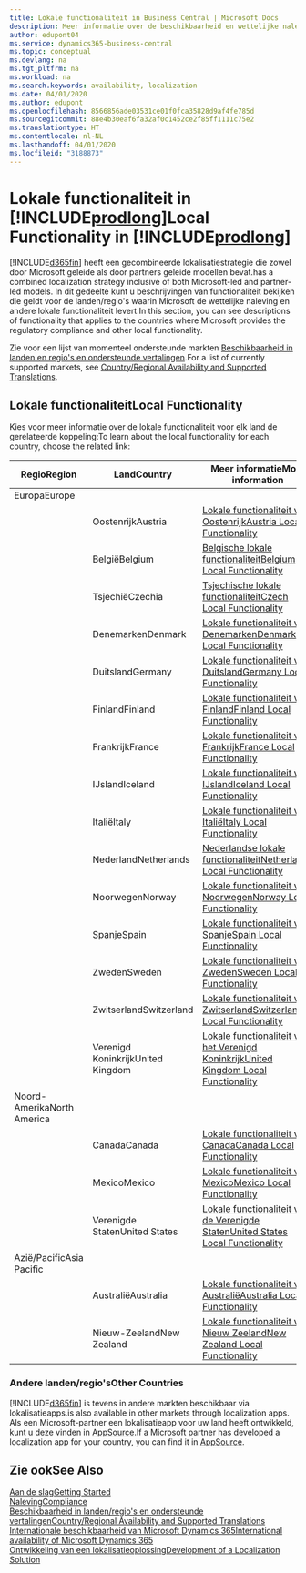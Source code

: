```yaml
---
title: Lokale functionaliteit in Business Central | Microsoft Docs
description: Meer informatie over de beschikbaarheid en wettelijke naleving van Dynamics 365 Business Central.
author: edupont04
ms.service: dynamics365-business-central
ms.topic: conceptual
ms.devlang: na
ms.tgt_pltfrm: na
ms.workload: na
ms.search.keywords: availability, localization
ms.date: 04/01/2020
ms.author: edupont
ms.openlocfilehash: 8566856ade03531ce01f0fca35828d9af4fe785d
ms.sourcegitcommit: 88e4b30eaf6fa32af0c1452ce2f85ff1111c75e2
ms.translationtype: HT
ms.contentlocale: nl-NL
ms.lasthandoff: 04/01/2020
ms.locfileid: "3188873"
---
```

# <a name="local-functionality-in-prodlong"></a><span data-ttu-id="b8376-103">Lokale functionaliteit in [!INCLUDE[prodlong](includes/prodlong.md)]</span><span class="sxs-lookup"><span data-stu-id="b8376-103">Local Functionality in [!INCLUDE[prodlong](includes/prodlong.md)]</span></span>

[!INCLUDE[d365fin](includes/d365fin_md.md)] <span data-ttu-id="b8376-104">heeft een gecombineerde lokalisatiestrategie die zowel door Microsoft geleide als door partners geleide modellen bevat.</span><span class="sxs-lookup"><span data-stu-id="b8376-104">has a combined localization strategy inclusive of both Microsoft-led and partner-led models.</span></span> <span data-ttu-id="b8376-105">In dit gedeelte kunt u beschrijvingen van functionaliteit bekijken die geldt voor de landen/regio's waarin Microsoft de wettelijke naleving en andere lokale functionaliteit levert.</span><span class="sxs-lookup"><span data-stu-id="b8376-105">In this section, you can see descriptions of functionality that applies to the countries where Microsoft provides the regulatory compliance and other local functionality.</span></span>  

<span data-ttu-id="b8376-106">Zie voor een lijst van momenteel ondersteunde markten [Beschikbaarheid in landen en regio's en ondersteunde vertalingen](/dynamics365/business-central/dev-itpro/compliance/apptest-countries-and-translations?toc=/dynamics365/business-central/toc.json).</span><span class="sxs-lookup"><span data-stu-id="b8376-106">For a list of currently supported markets, see [Country/Regional Availability and Supported Translations](/dynamics365/business-central/dev-itpro/compliance/apptest-countries-and-translations?toc=/dynamics365/business-central/toc.json).</span></span>  

## <a name="local-functionality"></a><span data-ttu-id="b8376-107">Lokale functionaliteit</span><span class="sxs-lookup"><span data-stu-id="b8376-107">Local Functionality</span></span>

<span data-ttu-id="b8376-108">Kies voor meer informatie over de lokale functionaliteit voor elk land de gerelateerde koppeling:</span><span class="sxs-lookup"><span data-stu-id="b8376-108">To learn about the local functionality for each country, choose the related link:</span></span>

| <span data-ttu-id="b8376-109">Regio</span><span class="sxs-lookup"><span data-stu-id="b8376-109">Region</span></span> | <span data-ttu-id="b8376-110">Land</span><span class="sxs-lookup"><span data-stu-id="b8376-110">Country</span></span> | <span data-ttu-id="b8376-111">Meer informatie</span><span class="sxs-lookup"><span data-stu-id="b8376-111">More information</span></span> |
| --- | --- |--- |
| <span data-ttu-id="b8376-112">Europa</span><span class="sxs-lookup"><span data-stu-id="b8376-112">Europe</span></span> |  | |
|        | <span data-ttu-id="b8376-113">Oostenrijk</span><span class="sxs-lookup"><span data-stu-id="b8376-113">Austria</span></span> | [<span data-ttu-id="b8376-114">Lokale functionaliteit voor Oostenrijk</span><span class="sxs-lookup"><span data-stu-id="b8376-114">Austria Local Functionality</span></span>](localfunctionality/austria/austria-local-functionality.md) |
|        | <span data-ttu-id="b8376-115">België</span><span class="sxs-lookup"><span data-stu-id="b8376-115">Belgium</span></span> | [<span data-ttu-id="b8376-116">Belgische lokale functionaliteit</span><span class="sxs-lookup"><span data-stu-id="b8376-116">Belgium Local Functionality</span></span>](localfunctionality/belgium/belgium-local-functionality.md) |
|        | <span data-ttu-id="b8376-117">Tsjechië</span><span class="sxs-lookup"><span data-stu-id="b8376-117">Czechia</span></span> | [<span data-ttu-id="b8376-118">Tsjechische lokale functionaliteit</span><span class="sxs-lookup"><span data-stu-id="b8376-118">Czech Local Functionality</span></span>](localfunctionality/czech/czech-local-functionality.md) |
|        | <span data-ttu-id="b8376-119">Denemarken</span><span class="sxs-lookup"><span data-stu-id="b8376-119">Denmark</span></span> | [<span data-ttu-id="b8376-120">Lokale functionaliteit voor Denemarken</span><span class="sxs-lookup"><span data-stu-id="b8376-120">Denmark Local Functionality</span></span>](localfunctionality/denmark/denmark-local-functionality.md) |
|        | <span data-ttu-id="b8376-121">Duitsland</span><span class="sxs-lookup"><span data-stu-id="b8376-121">Germany</span></span> | [<span data-ttu-id="b8376-122">Lokale functionaliteit voor Duitsland</span><span class="sxs-lookup"><span data-stu-id="b8376-122">Germany Local Functionality</span></span>](localfunctionality/germany/germany-local-functionality.md) |
|        | <span data-ttu-id="b8376-123">Finland</span><span class="sxs-lookup"><span data-stu-id="b8376-123">Finland</span></span> | [<span data-ttu-id="b8376-124">Lokale functionaliteit voor Finland</span><span class="sxs-lookup"><span data-stu-id="b8376-124">Finland Local Functionality</span></span>](localfunctionality/finland/finland-local-functionality.md) |
|        | <span data-ttu-id="b8376-125">Frankrijk</span><span class="sxs-lookup"><span data-stu-id="b8376-125">France</span></span> | [<span data-ttu-id="b8376-126">Lokale functionaliteit voor Frankrijk</span><span class="sxs-lookup"><span data-stu-id="b8376-126">France Local Functionality</span></span>](localfunctionality/france/france-local-functionality.md) |
|        | <span data-ttu-id="b8376-127">IJsland</span><span class="sxs-lookup"><span data-stu-id="b8376-127">Iceland</span></span> | [<span data-ttu-id="b8376-128">Lokale functionaliteit voor IJsland</span><span class="sxs-lookup"><span data-stu-id="b8376-128">Iceland Local Functionality</span></span>](localfunctionality/iceland/iceland-local-functionality.md) |
|        | <span data-ttu-id="b8376-129">Italië</span><span class="sxs-lookup"><span data-stu-id="b8376-129">Italy</span></span> | [<span data-ttu-id="b8376-130">Lokale functionaliteit voor Italië</span><span class="sxs-lookup"><span data-stu-id="b8376-130">Italy Local Functionality</span></span>](localfunctionality/italy/italy-local-functionality.md) |
|        | <span data-ttu-id="b8376-131">Nederland</span><span class="sxs-lookup"><span data-stu-id="b8376-131">Netherlands</span></span> | [<span data-ttu-id="b8376-132">Nederlandse lokale functionaliteit</span><span class="sxs-lookup"><span data-stu-id="b8376-132">Netherlands Local Functionality</span></span>](localfunctionality/netherlands/netherlands-local-functionality.md) |
|        | <span data-ttu-id="b8376-133">Noorwegen</span><span class="sxs-lookup"><span data-stu-id="b8376-133">Norway</span></span> | [<span data-ttu-id="b8376-134">Lokale functionaliteit voor Noorwegen</span><span class="sxs-lookup"><span data-stu-id="b8376-134">Norway Local Functionality</span></span>](localfunctionality/norway/norway-local-functionality.md) |
|        | <span data-ttu-id="b8376-135">Spanje</span><span class="sxs-lookup"><span data-stu-id="b8376-135">Spain</span></span> | [<span data-ttu-id="b8376-136">Lokale functionaliteit voor Spanje</span><span class="sxs-lookup"><span data-stu-id="b8376-136">Spain Local Functionality</span></span>](localfunctionality/spain/spain-local-functionality.md) |
|        | <span data-ttu-id="b8376-137">Zweden</span><span class="sxs-lookup"><span data-stu-id="b8376-137">Sweden</span></span> | [<span data-ttu-id="b8376-138">Lokale functionaliteit voor Zweden</span><span class="sxs-lookup"><span data-stu-id="b8376-138">Sweden Local Functionality</span></span>](localfunctionality/sweden/sweden-local-functionality.md) |
|        | <span data-ttu-id="b8376-139">Zwitserland</span><span class="sxs-lookup"><span data-stu-id="b8376-139">Switzerland</span></span> | [<span data-ttu-id="b8376-140">Lokale functionaliteit voor Zwitserland</span><span class="sxs-lookup"><span data-stu-id="b8376-140">Switzerland Local Functionality</span></span>](localfunctionality/switzerland/switzerland-local-functionality.md) |
|        | <span data-ttu-id="b8376-141">Verenigd Koninkrijk</span><span class="sxs-lookup"><span data-stu-id="b8376-141">United Kingdom</span></span> | [<span data-ttu-id="b8376-142">Lokale functionaliteit voor het Verenigd Koninkrijk</span><span class="sxs-lookup"><span data-stu-id="b8376-142">United Kingdom Local Functionality</span></span>](localfunctionality/unitedkingdom/united-kingdom-local-functionality.md) |
| <span data-ttu-id="b8376-143">Noord-Amerika</span><span class="sxs-lookup"><span data-stu-id="b8376-143">North America</span></span> |       |  |
|        | <span data-ttu-id="b8376-144">Canada</span><span class="sxs-lookup"><span data-stu-id="b8376-144">Canada</span></span>|[<span data-ttu-id="b8376-145">Lokale functionaliteit voor Canada</span><span class="sxs-lookup"><span data-stu-id="b8376-145">Canada Local Functionality</span></span>](localfunctionality/canada/canada-local-functionality.md) |
|        | <span data-ttu-id="b8376-146">Mexico</span><span class="sxs-lookup"><span data-stu-id="b8376-146">Mexico</span></span> | [<span data-ttu-id="b8376-147">Lokale functionaliteit voor Mexico</span><span class="sxs-lookup"><span data-stu-id="b8376-147">Mexico Local Functionality</span></span>](localfunctionality/mexico/mexico-local-functionality.md) |
|        | <span data-ttu-id="b8376-148">Verenigde Staten</span><span class="sxs-lookup"><span data-stu-id="b8376-148">United States</span></span>|[<span data-ttu-id="b8376-149">Lokale functionaliteit voor de Verenigde Staten</span><span class="sxs-lookup"><span data-stu-id="b8376-149">United States Local Functionality</span></span>](localfunctionality/unitedstates/united-states-local-functionality.md) |
| <span data-ttu-id="b8376-150">Azië/Pacific</span><span class="sxs-lookup"><span data-stu-id="b8376-150">Asia Pacific</span></span> |       |  |
|        | <span data-ttu-id="b8376-151">Australië</span><span class="sxs-lookup"><span data-stu-id="b8376-151">Australia</span></span> | [<span data-ttu-id="b8376-152">Lokale functionaliteit voor Australië</span><span class="sxs-lookup"><span data-stu-id="b8376-152">Australia Local Functionality</span></span>](localfunctionality/australia/australia-local-functionality.md) |
|        | <span data-ttu-id="b8376-153">Nieuw-Zeeland</span><span class="sxs-lookup"><span data-stu-id="b8376-153">New Zealand</span></span> | [<span data-ttu-id="b8376-154">Lokale functionaliteit voor Nieuw Zeeland</span><span class="sxs-lookup"><span data-stu-id="b8376-154">New Zealand Local Functionality</span></span>](localfunctionality/newzealand/new-zealand-local-functionality.md) |

### <a name="other-countries"></a><span data-ttu-id="b8376-155">Andere landen/regio's</span><span class="sxs-lookup"><span data-stu-id="b8376-155">Other Countries</span></span>
[!INCLUDE[d365fin](includes/d365fin_md.md)] <span data-ttu-id="b8376-156">is tevens in andere markten beschikbaar via lokalisatieapps.</span><span class="sxs-lookup"><span data-stu-id="b8376-156">is also available in other markets through localization apps.</span></span> <span data-ttu-id="b8376-157">Als een Microsoft-partner een lokalisatieapp voor uw land heeft ontwikkeld, kunt u deze vinden in [AppSource](https://appsource.microsoft.com/product/dynamics-365-business-central/).</span><span class="sxs-lookup"><span data-stu-id="b8376-157">If a Microsoft partner has developed a localization app for your country, you can find it in [AppSource](https://appsource.microsoft.com/product/dynamics-365-business-central/).</span></span>

## <a name="see-also"></a><span data-ttu-id="b8376-158">Zie ook</span><span class="sxs-lookup"><span data-stu-id="b8376-158">See Also</span></span>
[<span data-ttu-id="b8376-159">Aan de slag</span><span class="sxs-lookup"><span data-stu-id="b8376-159">Getting Started</span></span>](product-get-started.md)  
[<span data-ttu-id="b8376-160">Naleving</span><span class="sxs-lookup"><span data-stu-id="b8376-160">Compliance</span></span>](compliance/compliance-overview.md)  
[<span data-ttu-id="b8376-161">Beschikbaarheid in landen/regio's en ondersteunde vertalingen</span><span class="sxs-lookup"><span data-stu-id="b8376-161">Country/Regional Availability and Supported Translations</span></span>](/dynamics365/business-central/dev-itpro/compliance/apptest-countries-and-translations?toc=/dynamics365/business-central/toc.json)  
[<span data-ttu-id="b8376-162">Internationale beschikbaarheid van Microsoft Dynamics 365</span><span class="sxs-lookup"><span data-stu-id="b8376-162">International availability of Microsoft Dynamics 365</span></span>](/dynamics365/get-started/availability)  
[<span data-ttu-id="b8376-163">Ontwikkeling van een lokalisatieoplossing</span><span class="sxs-lookup"><span data-stu-id="b8376-163">Development of a Localization Solution</span></span>](/dynamics365/business-central/dev-itpro/developer/readiness/readiness-develop-localization)  
